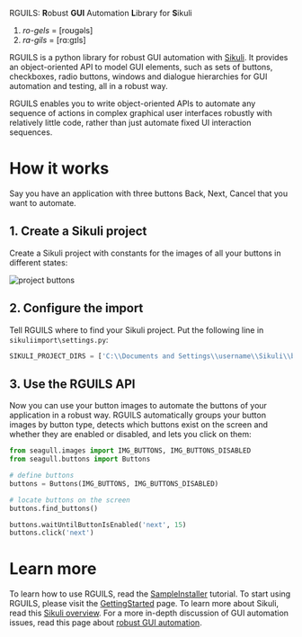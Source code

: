 RGUILS: **R**obust **GUI** Automation **L**ibrary for **S**ikuli

  1. _ro-gels_ = [roʊgəls]
  1. _ra-gils_ = [rɑ:gɪls]

RGUILS is a python library for robust GUI automation with [Sikuli](http://sikuli.org/). It provides an object-oriented API to model GUI elements, such as sets of buttons, checkboxes, radio buttons, windows and dialogue hierarchies for GUI automation and testing, all in a robust way.

RGUILS enables you to write object-oriented APIs to automate any sequence of actions in complex graphical user interfaces robustly with relatively little code, rather than just automate fixed UI interaction sequences.

# How it works #

Say you have an application with three buttons Back, Next, Cancel that you want to automate.

## 1. Create a Sikuli project ##

Create a Sikuli project with constants for the images of all your buttons in different states:

![project buttons](https://github.com/karlmicha/rguils/wiki/images/project_buttons.jpg)

## 2. Configure the import

Tell RGUILS where to find your Sikuli project. Put the following line in `sikuliimport\settings.py`:
```python
SIKULI_PROJECT_DIRS = ['C:\\Documents and Settings\\username\\Sikuli\\buttons.sikuli']
```

## 3. Use the RGUILS API

Now you can use your button images to automate the buttons of your application in a robust way. RGUILS automatically groups your button images by button type, detects which buttons exist on the screen and whether they are enabled or disabled, and lets you click on them:
```python
from seagull.images import IMG_BUTTONS, IMG_BUTTONS_DISABLED
from seagull.buttons import Buttons

# define buttons
buttons = Buttons(IMG_BUTTONS, IMG_BUTTONS_DISABLED)

# locate buttons on the screen
buttons.find_buttons()

buttons.waitUntilButtonIsEnabled('next', 15)
buttons.click('next')
```

# Learn more

To learn how to use RGUILS, read the [SampleInstaller](https://github.com/karlmicha/rguils/wiki/SampleInstaller) tutorial. To start using RGUILS, please visit the [GettingStarted](https://github.com/karlmicha/rguils/wiki/GettingStarted) page. To learn more about Sikuli, read this [Sikuli overview](https://github.com/karlmicha/rguils/wiki/SikuliOverview). For a more in-depth discussion of GUI automation issues, read this page about [robust GUI automation](https://github.com/karlmicha/rguils/wiki/RobustGUIAutomation).

